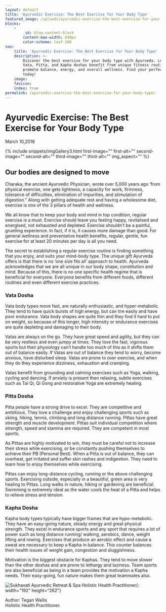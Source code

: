 ```yaml
---
layout: default
title: 'Ayurvedic Exercise: The Best Exercise for Your Body Type'
featured_image: /uploads/ayurvedic-exercise-the-best-exercise-for-your-body-type.jpg
blocks:
    -
        _id: blog-content-block
        content-max-width: 640px
        color-scheme: leaf-100
seo:
    title: 'Ayurvedic Exercise: The Best Exercise for Your Body Type'
    description: >-
        Discover the best exercise for your body type with Ayurveda. Learn how
        Vata, Pitta, and Kapha doshas benefit from unique fitness routines that
        promote balance, energy, and overall wellness. Find your perfect workout
        today!
    image:
    favicon:
    index: true
permalink: /ayurvedic-exercise-the-best-exercise-for-your-body-type/
---
```

# Ayurvedic Exercise: The Best Exercise for Your Body Type

March 10,2016

{% include snippets/imgGallery3.html first-image="" first-alt="" second-image="" second-alt="" third-image="" third-alt="" img_aspect="" %}

## **Our bodies are designed to move**

Charaka, the ancient Ayurvedic Physician, wrote over 5,000 years ago ‘from physical exercise, one gets lightness, a capacity for work, firmness, tolerance of difficulties, elimination of impurities, and stimulation of digestion.” Along with getting adequate rest and having a wholesome diet, exercise is one of the 3 pillars of health and wellness.

We all know that to keep your body and mind in top condition, regular exercise is a must. Exercise should leave you feeling happy, revitalised and energised, not exhausted and depleted. Exercise shouldn’t be a painful, gruelling experience. In fact, if it is, it causes more damage than good. For general wellness and preventative health benefits, regular, gentle, fun exercise for at least 20 minutes per day is all you need.

The secret to establishing a regular exercise routine is finding something that you enjoy, and suits your mind-body type. The unique gift Ayurveda offers is that there is no ‘one size fits all’ approach to health. Ayurveda acknowledges that we are all unique in our body shape, constitution and mind. Because of this, there is no one specific health regime that is beneficial for everyone. Everyone benefits from different foods, different routines and even different exercise practices.

### Vata Dosha

Vata body types move fast, are naturally enthusiastic, and hyper-metabolic. They tend to have quick bursts of high energy, but can tire easily and have poor endurance. Vata body shapes are quite thin and they find it hard to put on weight, so because of this longer, high intensity or endurance exercises are quite depleting and damaging to their body.

Vatas are always on the go. They have great speed and agility, but they can be very restless and even jumpy at times. They love the fast, vigorous sports but their physiology can’t handle too much of this as it shifts them out of balance easily. If Vatas are out of balance they tend to worry, become anxious, have disturbed sleep. Vatas are prone to over exercise, and when they do they experience dizziness, exhaustion and cramping.

Vatas benefit from grounding and calming exercises such as Yoga, walking, cycling and dancing. If anxiety is present then relaxing, subtle exercises such as Tai Qi, Qi Gong and restorative Yoga are extremely healing.

### Pitta Dosha

Pitta people have a strong drive to excel. They are competitive and ambitious. They love a challenge and enjoy challenging sports such as skiing, hiking, tennis, climbing and long distance running. Pittas have great strength and muscle development. Pittas suit individual competition where strength, speed and stamina are required. They are competent in most sports.

As Pittas are highly motivated to win, they must be careful not to increase their stress while exercising, or be constantly pushing themselves to achieve their PB (Personal Best). When a Pitta is out of balance, they can overheat, get irritated and suffer skin rashes and indigestion. They need to learn how to enjoy themselves while exercising.

Pittas can enjoy long-distance cycling, running or the above challenging sports. Exercising outside, especially in a beautiful, green area is very healing to Pittas. Long walks in nature, hiking or gardening are beneficial. Swimming is extremely ideal as the water cools the heat of a Pitta and helps to relieve stress and tension.

### Kapha Dosha

Kapha body types typically have bigger frames that are hypo-metabolic. They have an easy-going nature, steady energy and great physical strength. They excel in endurance sports and any sport that requires a lot of power such as long distance running/ walking, aerobics, dance, weight lifting and rowing. Exercises that produce an aerobic effect and cause a sweat are necessary to keep a Kapha in balance. This counter balances their health issues of weight gain, congestion and sluggishness.

Motivation is the biggest obstacle for Kaphas. They tend to move slower than the other doshas and are prone to lethargy and laziness. Team sports are also beneficial as being in a team provides the motivation a Kapha needs. Their easy-going, fun nature makes them great teammates also.

![Sukhavati Ayurvedic Retreat &amp; Spa Holistic Health Practitioner](https://www.sukhavatibali.com/wp-content/uploads/2018/10/tegan-final2-2-1500357848-medium.jpg){: width="192" height="262"}

Author: Tegan Wallis<br>Holistic Health Practitioner.